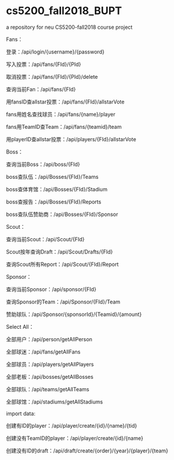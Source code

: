 # cs5200_fall2018_BUPT
a repository for neu CS5200-fall2018 course project

Fans：

登录：/api/login/{username}/{password}

写入投票：/api/fans/{FId}/{PId}

取消投票：/api/fans/{FId}/{PId}/delete

查询当前Fan：/api/fans/{FId}

用fansID查allstar投票：/api/fans/{FId}/allstarVote

fans用姓名查找球员：/api/fans/{name}/player

fans用TeamID查Team：/api/fans/{teamid}/team



用playerID查allstar投票：/api/players/{FId}/allstarVote

Boss：

查询当前Boss：/api/boss/{FId}

boss查队伍：/api/Bosses/{FId}/Teams

boss查体育馆：/api/Bosses/{FId}/Stadium

boss查报告：/api/Bosses/{FId}/Reports

boss查队伍赞助商：/api/Bosses/{FId}/Sponsor

Scout：

查询当前Scout：/api/Scout/{FId}

Scout按年查询Draft：/api/Scout/Drafts/{FId}

查询Scout所有Report：/api/Scout/{FId}/Report

Sponsor：

查询当前Sponsor：/api/sponsor/{FId}

查询Sponsor的Team：/api/Sponsor/{FId}/Team

赞助球队：/api/Sponsor/{sponsorId}/{Teamid}/{amount}

Select All：

全部用户：/api/person/getAllPerson

全部球迷：/api/fans/getAllFans

全部球员：/api/players/getAllPlayers

全部老板：/api/bosses/getAllBosses

全部球队：/api/teams/getAllTeams

全部球馆：/api/stadiums/getAllStadiums

import data:

创建有ID的player：/api/player/create/{id}/{name}/{tid}

创建没有TeamID的player：/api/player/create/{id}/{name}

创建没有ID的draft：/api/draft/create/{order}/{year}/{player}/{team}

